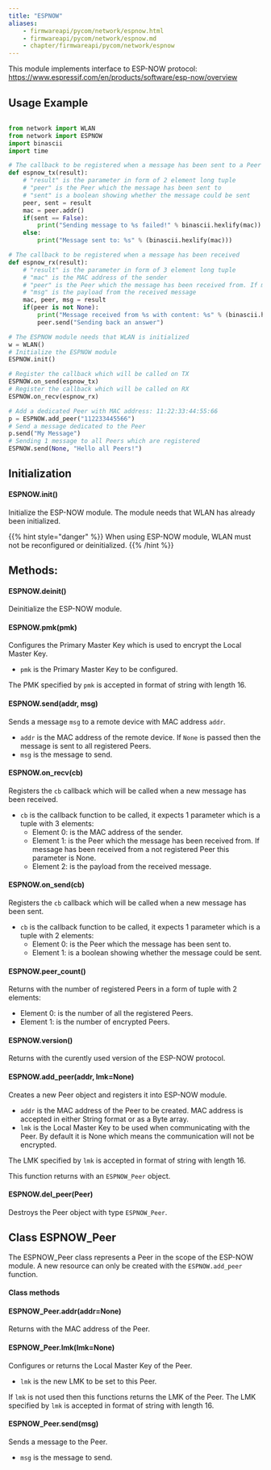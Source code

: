```yaml
---
title: "ESPNOW"
aliases:
    - firmwareapi/pycom/network/espnow.html
    - firmwareapi/pycom/network/espnow.md
    - chapter/firmwareapi/pycom/network/espnow
---
```

This module implements interface to ESP-NOW protocol: https://www.espressif.com/en/products/software/esp-now/overview

## Usage Example

```python

from network import WLAN
from network import ESPNOW
import binascii
import time

# The callback to be registered when a message has been sent to a Peer
def espnow_tx(result):
    # "result" is the parameter in form of 2 element long tuple
    # "peer" is the Peer which the message has been sent to
    # "sent" is a boolean showing whether the message could be sent
	peer, sent = result
	mac = peer.addr()
	if(sent == False):
		print("Sending message to %s failed!" % binascii.hexlify(mac))
	else:
		print("Message sent to: %s" % (binascii.hexlify(mac)))

# The callback to be registered when a message has been received
def espnow_rx(result):
	# "result" is the parameter in form of 3 element long tuple
    # "mac" is the MAC address of the sender
    # "peer" is the Peer which the message has been received from. If message has been received from a not registered Peer this parameter is None
    # "msg" is the payload from the received message
    mac, peer, msg = result
	if(peer is not None):
		print("Message received from %s with content: %s" % (binascii.hexlify(mac), msg))
		peer.send("Sending back an answer")

# The ESPNOW module needs that WLAN is initialized
w = WLAN()
# Initialize the ESPNOW module
ESPNOW.init()

# Register the callback which will be called on TX
ESPNOW.on_send(espnow_tx)
# Register the callback which will be called on RX
ESPNOW.on_recv(espnow_rx)

# Add a dedicated Peer with MAC address: 11:22:33:44:55:66
p = ESPNOW.add_peer("112233445566")
# Send a message dedicated to the Peer
p.send("My Message")
# Sending 1 message to all Peers which are registered
ESPNOW.send(None, "Hello all Peers!")

```

## Initialization

#### ESPNOW.init()

Initialize the ESP-NOW module. The module needs that WLAN has already been initialized.

{{% hint style="danger" %}}
When using ESP-NOW module, WLAN must not be reconfigured or deinitialized.
{{% /hint %}}

## Methods:

#### ESPNOW.deinit()

Deinitialize the ESP-NOW module.

#### ESPNOW.pmk(pmk)

Configures the Primary Master Key which is used to encrypt the Local Master Key.

* `pmk` is the Primary Master Key to be configured.

The PMK specified by `pmk` is accepted in format of string with length 16.

#### ESPNOW.send(addr, msg)

Sends a message `msg` to a remote device with MAC address `addr`.

* `addr` is the MAC address of the remote device. If `None` is passed then the message is sent to all registered Peers.
* `msg` is the message to send.

#### ESPNOW.on_recv(cb)

Registers the `cb` callback which will be called when a new message has been received.

* `cb` is the callback function to be called, it expects 1 parameter which is a tuple with 3 elements:
    * Element 0: is the MAC address of the sender.
    * Element 1: is the Peer which the message has been received from. If message has been received from a not registered Peer this parameter is None.
    * Element 2: is the payload from the received message.

#### ESPNOW.on_send(cb)

Registers the `cb` callback which will be called when a new message has been sent.

* `cb` is the callback function to be called, it expects 1 parameter which is a tuple with 2 elements:
    * Element 0: is the Peer which the message has been sent to.
    * Element 1: is a boolean showing whether the message could be sent.

#### ESPNOW.peer_count()

Returns with the number of registered Peers in a form of tuple with 2 elements:
* Element 0: is the number of all the registered Peers.
* Element 1: is the number of encrypted Peers.

#### ESPNOW.version()

Returns with the curently used version of the ESP-NOW protocol.

#### ESPNOW.add_peer(addr, lmk=None)

Creates a new Peer object and registers it into ESP-NOW module.
* `addr` is the MAC address of the Peer to be created. MAC address is accepted in either String format or as a Byte array.
* `lmk` is the Local Master Key to be used when communicating with the Peer. By default it is None which means the communication will not be encrypted.

The LMK specified by `lmk` is accepted in format of string with length 16.

This function returns with an `ESPNOW_Peer` object.

#### ESPNOW.del_peer(Peer)

Destroys the Peer object with type `ESPNOW_Peer`.

## Class ESPNOW_Peer

The ESPNOW_Peer class represents a Peer in the scope of the ESP-NOW module. A new resource can only be created with the `ESPNOW.add_peer` function.

#### Class methods

#### ESPNOW_Peer.addr(addr=None)

Returns with the MAC address of the Peer.

#### ESPNOW_Peer.lmk(lmk=None)

Configures or returns the Local Master Key of the Peer.
* `lmk` is the new LMK to be set to this Peer.

If `lmk` is not used then this functions returns the LMK of the Peer.
The LMK specified by `lmk` is accepted in format of string with length 16.

#### ESPNOW_Peer.send(msg)

Sends a message to the Peer.
* `msg` is the message to send.
